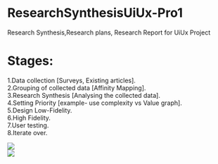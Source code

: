 # ResearchSynthesisUiUx-Pro1
Research Synthesis,Research plans, Research Report for UiUx Project

# Stages:

1.Data collection [Surveys, Existing articles].<br/>
2.Grouping of collected data [Affinity Mapping].<br/>
3.Research Synthesis [Analysing the collected data].<br/>
4.Setting Priority [example- use complexity vs Value graph].<br/>
5.Design Low-Fidelity.<br/>
6.High Fidelity.<br/>
7.User testing.<br/>
8.Iterate over.<br/>

![](https://github.com/iamsamuelhere/ResearchSynthesisUiUx-Project1/blob/master/1.png)<br />
![](https://github.com/iamsamuelhere/ResearchSynthesisUiUx-Project1/blob/master/2.png)<br />


